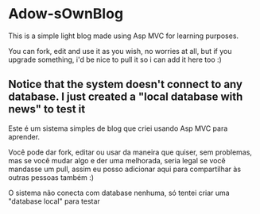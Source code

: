 # Adow-sOwnBlog
This is a simple light blog made using Asp MVC for learning purposes.

You can fork, edit and use it as you wish, no worries at all, but if you upgrade something, i'd be nice to pull it so i can add it here too :)

Notice that the system doesn't connect to any database. I just created a "local database with news" to test it
--------

Este é um sistema simples de blog que criei usando Asp MVC para aprender.

Você pode dar fork, editar ou usar da maneira que quiser, sem problemas, mas se você mudar algo e der uma melhorada, seria legal se você mandasse um pull, assim eu posso adicionar aqui para compartilhar às outras pessoas também :)

O sistema não conecta com database nenhuma, só tentei criar uma "database local" para testar
